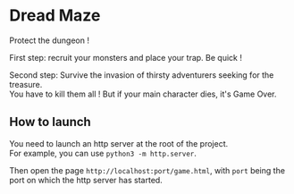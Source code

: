 # Dread Maze

Protect the dungeon !

First step: recruit your monsters and place your trap. Be quick !

Second step: Survive the invasion of thirsty adventurers seeking for the treasure.  
You have to kill them all ! But if your main character dies, it's Game Over.

## How to launch

You need to launch an http server at the root of the project.  
For example, you can use `python3 -m http.server`.

Then open the page `http://localhost:port/game.html`,
with `port` being the port on which the http server has started.
